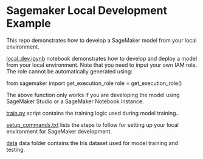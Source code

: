 # Sagemaker Local Development Example

This repo demonstrates how to develop a SageMaker model from your local environment. 

[local_dev.ipynb](/local_dev.ipynb) notebook demonstrates how to develop and deploy a model from your local environment. Note that you need to input your own IAM role. The role cannot be automatically generated using: 

from sagemaker import get_execution_role
role = get_execution_role()

The above function only works if you are developing the model using SageMaker Studio or a SageMaker Notebook instance.

[train.py](/train.py) script contains the training logic used during model training.. 

[setup_commands.txt](/setup_commands.txt) lists the steps to follow for setting up your local environment for SageMaker development.

[data](/data/) data folder contains the Iris dataset used for model training and testing. 


